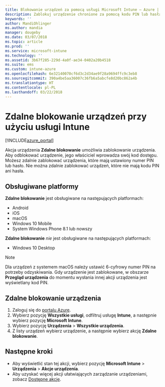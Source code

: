 ```yaml
---
title: Blokowanie urządzeń za pomocą usługi Microsoft Intune — Azure | Microsoft Docs
description: Zablokuj urządzenie chronione za pomocą kodu PIN lub hasła za pomocą akcji Zdalne blokowanie w usłudze Microsoft Intune.
keywords: ''
author: MandiOhlinger
ms.author: mandia
manager: dougeby
ms.date: 03/07/2018
ms.topic: article
ms.prod: ''
ms.service: microsoft-intune
ms.technology: ''
ms.assetid: 3b67f285-229d-4a0f-ae34-0402a20b4518
ms.suite: ems
ms.custom: intune-azure
ms.openlocfilehash: 6e32140070cf6d3c2d34ae9f28a9694ffc9c3eb8
ms.sourcegitcommit: 390a4be5aa36007c36fb6a5abcfe8d20bc862a4b
ms.translationtype: HT
ms.contentlocale: pl-PL
ms.lasthandoff: 03/22/2018
---
```

# <a name="remotely-lock-devices-with-intune"></a>Zdalne blokowanie urządzeń przy użyciu usługi Intune

[!INCLUDE[azure_portal](./includes/azure_portal.md)]

Akcja urządzenia **Zdalne blokowanie** umożliwia zablokowanie urządzenia. Aby odblokować urządzenie, jego właściciel wprowadza swój kod dostępu. Możesz zdalnie zablokować urządzenia, które mają ustawiony numer PIN lub hasło. Nie można zdalnie zablokować urządzeń, które nie mają kodu PIN ani hasła.

## <a name="supported-platforms"></a>Obsługiwane platformy

**Zdalne blokowanie** jest obsługiwane na następujących platformach:

- Android
- iOS
- macOS
- Windows 10 Mobile
- System Windows Phone 8.1 lub nowszy

**Zdalne blokowanie** *nie* jest obsługiwane na następujących platformach:
- Windows 10 Desktop

> [!NOTE]
> Dla urządzeń z systemem macOS należy ustawić 6-cyfrowy numer PIN na potrzeby odzyskiwania. Gdy urządzenie jest zablokowane, w obszarze **Przegląd urządzenia** do momentu wysłania innej akcji urządzenia jest wyświetlany kod PIN.

## <a name="remote-lock-a-device"></a>Zdalne blokowanie urządzenia

1. Zaloguj się do [portalu Azure](https://portal.azure.com).
2. Wybierz pozycję **Wszystkie usługi**, odfiltruj usługę **Intune**, a następnie wybierz pozycję **Microsoft Intune**.
3. Wybierz pozycję **Urządzenia** > **Wszystkie urządzenia**.
4. Z listy urządzeń wybierz urządzenie, a następnie wybierz akcję **Zdalne blokowanie**.

## <a name="next-steps"></a>Następne kroki

- Aby wyświetlić stan tej akcji, wybierz pozycję **Microsoft Intune** > **Urządzenia** > **Akcje urządzenia**. 
- Aby uzyskać więcej akcji ułatwiających zarządzanie urządzeniami, zobacz [Dostępne akcje](device-management.md).
